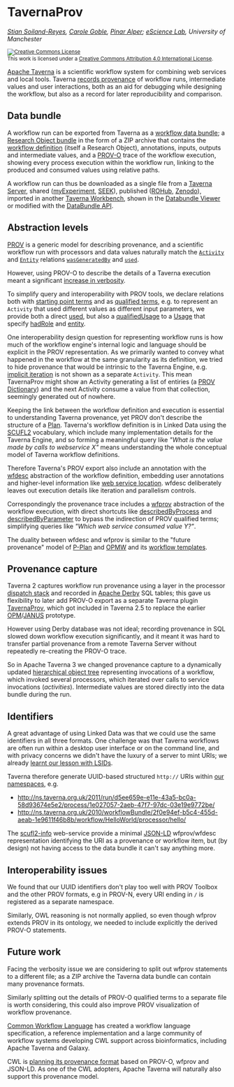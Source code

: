 # TavernaProv

_[Stian Soiland-Reyes](http://orcid.org/0000-0001-9842-9718),
[Carole Goble](http://orcid.org/0000-0003-1219-2137),
[Pinar Alper](http://orcid.org/0000-0002-2224-0780); [eScience Lab](http://www.esciencelab.org.uk/), University of Manchester_

<small><a rel="license" href="http://creativecommons.org/licenses/by/4.0/"><img alt="Creative Commons License" style="border-width:0" src="https://i.creativecommons.org/l/by/4.0/88x31.png" /></a><br />This work is licensed under a <a rel="license" href="http://creativecommons.org/licenses/by/4.0/">Creative Commons Attribution 4.0 International License</a>.</small>

<!--
The following is a non-exhaustive list of topics for position statements reporting on experiences and impact:

    API and software that use PROV
    Datasets and resources that use PROV
    Impact of provenance
    Scalability
    Presentation and explanation of provenance to users
    Multi-level provenance (provenance of provenance)
    Tradeoff and choices of different serializations

The following is a non-exhaustive list of topics for position statements reporting on interoperability and requirements:

    Interoperability issues across serializations or within serializations
    Missing features, expressivity shortcomings
    Adoption hurdles
    Security and provenance, provenance and signatures
    Embedding provenance in various types of documents
    Graphical representation of provenance
    Inter-operability across standards
    Extensions of PROV for additional requirements in different domains and applications
    Abstraction of PROV records

Authors are strongly encouraged, where appropriate, to make an explicit link between requirements and application needs.

-->

[Apache Taverna](https://taverna.incubator.apache.org) is a scientific workflow
system for combining web services and local tools. Taverna
[records provenance](https://taverna.incubator.apache.org/documentation/provenance/) of
workflow runs, intermediate values and user interactions, both as an aid for
debugging while designing the workflow, but also as a record for later
reproducibility and comparison.


## Data bundle

A workflow run can be exported from Taverna as a
[workflow data bundle](https://github.com/apache/incubator-taverna-engine/tree/master/taverna-prov#structure-of-exported-provenance); a [Research Object bundle](https://w3id.org/bundle/)
in the form of a ZIP archive that contains the
[workflow definition](https://taverna.incubator.apache.org/documentation/scufl2/)
(itself a Research Object), annotations, inputs, outputs and intermediate
values, and a [PROV-O](https://www.w3.org/TR/prov-o/) trace of the workflow
execution, showing every process execution within the workflow
run, linking to the produced and consumed values using relative paths.

A workflow run can thus be downloaded as a single file from a
[Taverna Server](https://taverna.incubator.apache.org/download/server/),
shared  ([myExperiment](http://myexperiment.org/),
[SEEK](http://seek4science.org/)), published  ([ROHub](http://www.rohub.org/),
[Zenodo](https://zenodo.org/)), imported in another
[Taverna Workbench](https://taverna.incubator.apache.org/download/workbench/), shown in the
[Databundle Viewer](https://github.com/apache/incubator-taverna-databundle-viewer)
or modified with the [DataBundle API](https://github.com/apache/incubator-taverna-language/tree/0.15.1-incubating/taverna-databundle).


## Abstraction levels

[PROV](https://www.w3.org/TR/prov-dm/)
is a generic model for describing provenance, and a scientific workflow
run with processors and data values naturally match the
[`Activity`]((https://www.w3.org/TR/prov-dm/#term-entity)) and [`Entity`](https://www.w3.org/TR/prov-dm/#term-entity) relations
[`wasGeneratedBy`](https://www.w3.org/TR/prov-dm/#dfn-wasgeneratedby) and
[`used`](https://www.w3.org/TR/prov-dm/#dfn-used).

However, using PROV-O to describe the details of a Taverna execution
meant a significant [increase in verbosity](https://github.com/apache/incubator-taverna-engine/blob/master/taverna-prov/example/helloanyone.bundle/workflowrun.prov.ttl).

To simplify query and interoperability with PROV tools, we declare
relations both with [starting point terms](https://www.w3.org/TR/prov-o/#description-starting-point-terms)
and as [qualified terms](https://www.w3.org/TR/prov-o/#description-qualified-terms),
e.g. to represent an `Activity` that
used different values as different input parameters, we provide
both a direct [used](http://www.w3.org/TR/prov-o/#used), but also a
[qualifiedUsage](http://www.w3.org/TR/prov-o/#qualifiedUsage) to a
[Usage](http://www.w3.org/TR/prov-o/#Usage) that specify [hadRole](http://www.w3.org/TR/prov-o/#hadRole) and [entity](http://www.w3.org/TR/prov-o/entity).

One interoperability design question for representing workflow runs is how much of the
workflow engine's internal logic and language should be explicit in the PROV
representation.  As we primarily wanted to convey what happened in the workflow
at the same granularity as its definition, we tried to hide provenance that
would be intrinsic to the Taverna Engine, e.g. [implicit iteration](http://taverna.knowledgeblog.org/2010/12/13/iteration-in-taverna-workflows/) is
not shown as a separate `Activity`. This mean TavernaProv might show
an Activity generating a list of entiries (a [PROV Dictionary](https://www.w3.org/TR/prov-dictionary/#dictionary-ontological-definition))
and the next Activity consume a value from that collection, seemingly generated out
of nowhere.

Keeping the link between the workflow definition and execution is essential to
understanding Taverna provenance, yet PROV don't describe the structure of a
[Plan](http://www.w3.org/TR/prov-o/#Plan). Taverna's workflow definition is in Linked Data using the
[SCUFL2](http://www.essepuntato.it/lode/owlapi/http://taverna.incubator.apache.org/ns/2010/scufl2.ttl) vocabulary, which include many
implementation details for the Taverna Engine,
and so forming a meaningful query like
_"What is the value made by calls to webservice X"_ means understanding the
whole conceptual model of Taverna workflow definitions.

Therefore Taverna's PROV export also include an annotation with the
[wfdesc](https://w3id.org/ro/2016-01-28/wfdesc/) abstraction of the
workflow definition, embedding user annotations and higher-level
information like [web service location](https://w3id.org/ro/2016-01-28/wf4ever/#rootURI). wfdesc deliberately leaves out execution details like iteration and parallelism controls.

Correspondingly the provenance trace
includes a [wfprov](https://w3id.org/ro/2016-01-28/wfprov/)
abstraction of the workflow execution, with direct shortcuts like
[describedByProcess](https://w3id.org/ro/2016-01-28/wfprov/#describedByProcess)
and
[describedByParameter](https://w3id.org/ro/2016-01-28/wfprov/#describedByParameter)
to bypass the indirection of PROV qualified terms; simplifying queries like
_"Which web service consumed value Y?"_.

The duality between wfdesc and wfprov is similar to the
"future provenance" model of [P-Plan](http://purl.org/net/p-plan) and [OPMW](ttp://www.opmw.org/model/OPMW/#WorkflowTemplateProcess)
and its [workflow templates](http://www.isi.edu/~gil/papers/garijo-etal-works14.pdf).


## Provenance capture

Taverna 2 captures workflow run provenance using a layer in the processor [dispatch stack](http://www.taverna.org.uk/pages/wp-content/uploads/2010/04/T2Architecture.pdf#page6) and recorded in
[Apache Derby](http://db.apache.org/derby) SQL tables; this gave us
flexibility to later add PROV-O export as a separate Taverna plugin [TavernaProv](https://github.com/apache/incubator-taverna-engine/tree/master/taverna-prov),
which got included in Taverna 2.5 to replace the earlier [OPM](http://dev.mygrid.org.uk/wiki/display/tav250/Provenance+export+to+OPM+and+Janus)/[JANUS](http://www.mygrid.org.uk/files/presentations/SP-IPAW10.pdf) prototype.

However using Derby database was not ideal; recording provenance in SQL
slowed down workflow execution significantly, and it meant it was hard
to transfer partial provenance from a remote Taverna Server without
repeatedly re-creating the PROV-O trace.

So in Apache Taverna 3 we changed provenance capture to a dynamically
updated [hierarchical object tree](https://taverna.incubator.apache.org/javadoc/taverna-engine/org/apache/taverna/platform/report/WorkflowReport.html) representing invocations of
a workflow, which invoked several processors, which iterated over
calls to service invocations (_activities_). Intermediate values are stored
directly into the data bundle during the run.



## Identifiers

A great advantage of using Linked Data was that we could use the same identifiers in all three formats. One challenge was that Taverna workflows are often run within a
desktop user interface or on the command line, and with privacy concerns
we didn't have the luxury of a server to mint URIs; we already [learnt our lesson with LSIDs](http://dev.mygrid.org.uk/blog/2016/02/what-exactly-happened-to-lsid/).

Taverna therefore generate UUID-based structured `http://` URIs within [our namespaces](http://ns.taverna.org.uk/),
e.g.
* http://ns.taverna.org.uk/2011/run/d5ee659e-e11e-43a5-bc0a-58d93674e5e2/process/1e027057-2aeb-47f7-97dc-03e19e9772be/
* http://ns.taverna.org.uk/2010/workflowBundle/2f0e94ef-b5c4-455d-aeab-1e9611f46b8b/workflow/HelloWorld/processor/hello/

The [scufl2-info](https://github.com/stain/scufl2-info)
web-service provide a minimal [JSON-LD](http://json-ld.org/) wfprov/wfdesc representation
identifying the URI as a provenance or workflow item, but (by design) not having access to the data bundle it can't say anything more.

## Interoperability issues

We found that our UUID identifiers don't play too well with
PROV Toolbox and the other
PROV formats, e.g in PROV-N, every URI ending in ``/`` is registered as
a separate namespace.

Similarly, OWL reasoning is not normally applied, so
even though wfprov extends PROV in its ontology,
we needed to include explicitly the
derived PROV-O statements.


## Future work

Facing the verbosity issue we are considering to split out wfprov statements
to a different file; as a ZIP archive the Taverna data bundle can contain
many provenance formats.

Similarly splitting out the details of
PROV-O qualified terms to a separate file is worth considering, this could also
improve PROV visualization of workflow provenance.

[Common Workflow Language](http://commonwl.org/) has created a
workflow language specification, a reference implementation and a large community of workflow systems developing
CWL support across bioinformatics, including Apache Taverna and Galaxy.

CWL is [planning its provenance format](https://github.com/common-workflow-language/common-workflow-language/issues/84)
based on PROV-O, wfprov and JSON-LD. As one of the CWL adopters, Apache Taverna
will naturally also support this provenance model.
